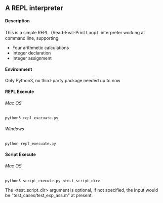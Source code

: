 ## A REPL interpreter

#### Description
This is a simple REPL（Read-Eval-Print Loop）interpreter working at command line, 
supporting:
- Four arithmetic calculations
- Integer declaration
- Integer assignment

#### Environment
Only Python3, no third-party package needed up to now

#### REPL Execute

###### Mac OS
```shell
python3 repl_execuate.py
```
###### Windows
```shell
python repl_execuate.py
```

#### Script Execute
###### Mac OS
```shell
python3 script_execute.py <test_script_dir>
```
The <test_script_dir> argument is optional, 
if not specified, 
the input would be "test_cases/test_exp_ass.m" at present. 